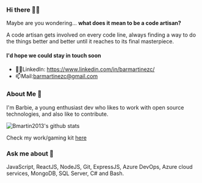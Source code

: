 ### Hi there 👋🏻

Maybe are you wondering... **what does it mean to be a code artisan?** 

A code artisan gets involved on every code line, always finding a way to do the things better and better until it reaches to its final masterpiece.

 #### I'd hope we could stay in touch soon
 
 - 🤝🏻LinkedIn: https://www.linkedin.com/in/barmartinezc/
 - 📫Mail:barmartinezc@gmail.com

### About Me 🌝

I'm Barbie, a young enthusiast dev who likes to work with open source technologies, and also like to contribute.

![Bmartin2013's github stats](https://github-readme-stats.vercel.app/api?username=bmartin2013)

Check my work/gaming kit [here](https://kit.co/larrulabay/pc-layout)

### Ask me about 💬

JavaScript, ReactJS, NodeJS, Git, ExpressJS, Azure DevOps, Azure cloud services, MongoDB, SQL Server, C# and Bash. 

